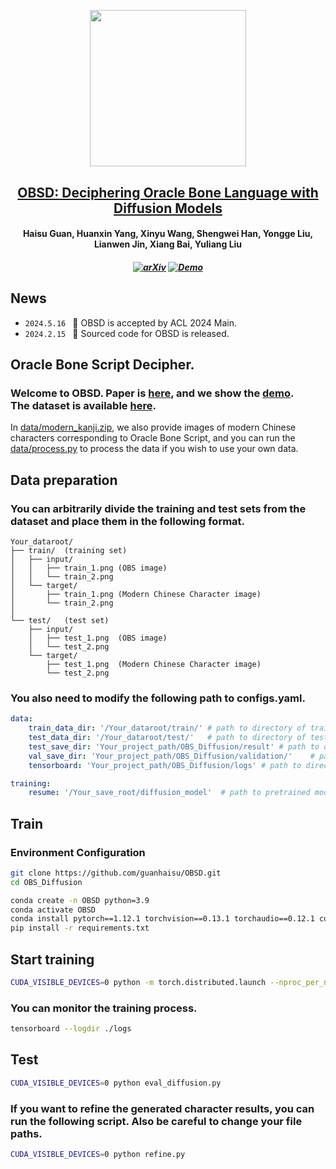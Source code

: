 <p align="center">
    <img src="https://s2.loli.net/2024/03/19/JnbZmeh18VsqkxF.png" width="250" style="margin-bottom: 0.2;"/>
<p>

<h2 align="center"> <a href="https://arxiv.org/abs/2406.00684">OBSD: Deciphering Oracle Bone Language with Diffusion Models </a></h2>
<h4 align="center">Haisu Guan, Huanxin Yang, Xinyu Wang, Shengwei Han, Yongge Liu, Lianwen Jin, Xiang Bai, Yuliang Liu </h4>

<h5 align="center">

[![arXiv](https://img.shields.io/badge/Arxiv-2406.00684-b31b1b.svg?logo=arXiv)](https://arxiv.org/abs/2406.00684) 
[![Demo](https://img.shields.io/badge/Demo-blue)](http://vlrlab-monkey.xyz:7680/OBSD)
</h5>


## News 
* ```2024.5.16 ``` 🚀 OBSD is accepted by ACL 2024 Main. 
* ```2024.2.15 ``` 🚀 Sourced code for OBSD is released.

## Oracle Bone Script Decipher.

### Welcome to OBSD. Paper is [here](https://arxiv.org/abs/2406.00684), and we show the [demo](http://vlrlab-monkey.xyz:7680/OBSD).<br /> The dataset is available [here](https://github.com/RomanticGodVAN/character-Evolution-Dataset).<br /> 
In [data/modern_kanji.zip](./data/modern_kanji.zip), we also provide images of modern Chinese characters corresponding to Oracle Bone Script, and you can run the [data/process.py](./data/process.py) to process the data if you wish to use your own data.


## Data preparation

### You can arbitrarily divide the training and test sets from the dataset and place them in the following format.
```plaintext
Your_dataroot/
├── train/  (training set)
│   ├── input/
│   │   ├── train_1.png (OBS image)
│   │   └── train_2.png
│   └── target/
│       ├── train_1.png (Modern Chinese Character image)
│       └── train_2.png 
│
└── test/   (test set)
    ├── input/
    │   ├── test_1.png  (OBS image)
    │   └── test_2.png
    └── target/
        ├── test_1.png  (Modern Chinese Character image)
        └── test_2.png

```

### You also need to modify the following path to configs.yaml.
```yaml
data:
    train_data_dir: '/Your_dataroot/train/' # path to directory of train data
    test_data_dir: '/Your_dataroot/test/'   # path to directory of test data
    test_save_dir: 'Your_project_path/OBS_Diffusion/result' # path to directory of test output
    val_save_dir: 'Your_project_path/OBS_Diffusion/validation/'    # path to directory of validation during training
    tensorboard: 'Your_project_path/OBS_Diffusion/logs' # path to directory of training information

training:
    resume: '/Your_save_root/diffusion_model'  # path to pretrained model
```

## Train

### Environment Configuration
```bash
git clone https://github.com/guanhaisu/OBSD.git
cd OBS_Diffusion
```
```bash
conda create -n OBSD python=3.9
conda activate OBSD
conda install pytorch==1.12.1 torchvision==0.13.1 torchaudio==0.12.1 cudatoolkit=11.3 -c pytorch
pip install -r requirements.txt
```


## Start training
```bash
CUDA_VISIBLE_DEVICES=0 python -m torch.distributed.launch --nproc_per_node=1 train_diffusion.py
```

### You can monitor the training process.
```bash
tensorboard --logdir ./logs
```

## Test
```bash
CUDA_VISIBLE_DEVICES=0 python eval_diffusion.py
```
### If you want to refine the generated character results, you can run the following script. Also be careful to change your file paths.
```bash
CUDA_VISIBLE_DEVICES=0 python refine.py
```